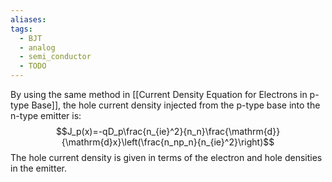 ```yaml
---
aliases: 
tags:
  - BJT
  - analog
  - semi_conductor
  - TODO
---
```

By using the same method in [[Current Density Equation for Electrons in p-type Base]], the hole current density injected from the p-type base into the n-type emitter is:
$$J_p(x)=-qD_p\frac{n_{ie}^2}{n_n}\frac{\mathrm{d}}{\mathrm{d}x}\left(\frac{n_np_n}{n_{ie}^2}\right)$$
The hole current density is given in terms of the electron and hole densities in the emitter.